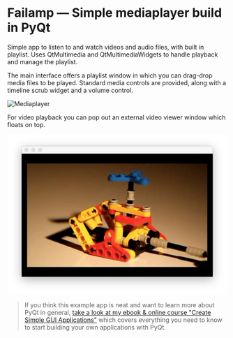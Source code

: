 # Failamp — Simple mediaplayer build in PyQt

Simple app to listen to and watch videos and audio files, 
with built in playlist. Uses QtMultimedia and QtMultimediaWidgets
to handle playback and manage the playlist.

The main interface offers a playlist window in which you can drag-drop
media files to be played. Standard media controls are provided, along
with a timeline scrub widget and a volume control.

![Mediaplayer](screenshot-mediaplayer1.png)

For video playback you can pop out an external video viewer window
which floats on top.

![Mediaplayer](screenshot-mediaplayer2.jpg)

> If you think this example app is neat and want to learn more about
PyQt in general, [take a look at my ebook & online course
"Create Simple GUI Applications"](https://martinfitzpatrick.name/create-simple-gui-applications)
which covers everything you need to know to start building your own applications with PyQt.

